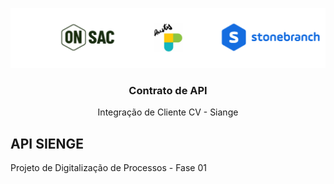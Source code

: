 
<p align="center">
  <a href="https://onsac.com/">
    <img src="https://github.com/onsac/Prestes/blob/main/Projeto%20OnSAC-Prestes.png" >
  </a>
</p>

<h3 align="center">Contrato de API</h3>

<p align="center">
  Integração de Cliente CV - Siange
  </p>

## API SIENGE
Projeto de Digitalização de Processos - Fase 01
